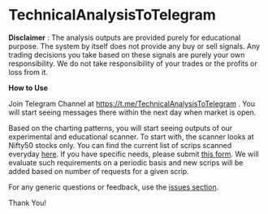 # TechnicalAnalysisToTelegram

**Disclaimer** : The analysis outputs are provided purely for educational purpose. The system by itself does not provide any buy or sell signals. Any trading decisions you take based on these signals are purely your own responsibility. We do not take responsibility of your trades or the profits or loss from it.

**How to Use**

Join Telegram Channel at https://t.me/TechnicalAnalysisToTelegram . You will start seeing messages there within the next day when market is open.

Based on the charting patterns, you will start seeing outputs of our experimental and educational scanner. To start with, the scanner looks at Nifty50 stocks only. You can find the current list of scrips scanned everyday [here](https://github.com/ramkumarkr/TechnicalAnalysisToTelegram/blob/master/scrips_list.txt). If you have specific needs, please submit [this form](https://forms.gle/E5Eq42ZhrpfJ4SQu7). We will evaluate such requirements on a periodic basis and new scrips will be added based on number of requests for a given scrip.

For any generic questions or feedback, use the [issues section](https://github.com/ramkumarkr/TechnicalAnalysisToTelegram/issues).

Thank You!

